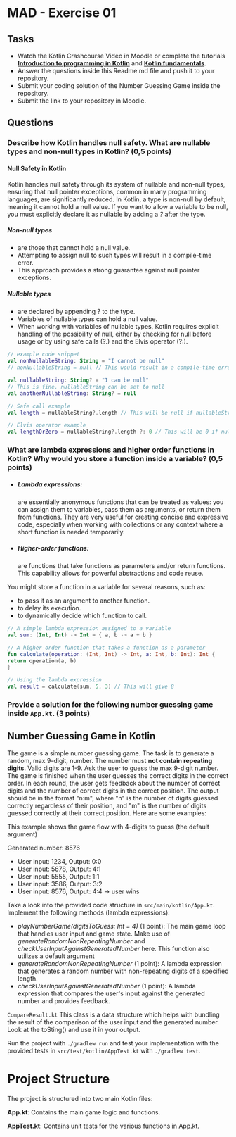 # MAD - Exercise 01
## Tasks
* Watch the Kotlin Crashcourse Video in Moodle or complete the tutorials **[Introduction to programming in Kotlin](https://developer.android.com/courses/pathways/android-basics-compose-unit-1-pathway-1)** and **[Kotlin fundamentals](https://developer.android.com/courses/pathways/android-basics-compose-unit-2-pathway-1
)**.
* Answer the questions inside this Readme.md file and push it to your repository.
* Submit your coding solution of the Number Guessing Game inside the repository.
* Submit the link to your repository in Moodle.

## Questions
### Describe how Kotlin handles null safety. What are nullable types and non-null types in Kotlin? (0,5 points)

#### Null Safety in Kotlin
Kotlin handles null safety through its system of nullable and non-null types, ensuring that null pointer exceptions, common in many programming languages, are significantly reduced. In Kotlin, a type is non-null by default, meaning it cannot hold a null value. If you want to allow a variable to be null, you must explicitly declare it as nullable by adding a _?_ after the type.

##### Non-null types 
- are those that cannot hold a null value. 
- Attempting to assign null to such types will result in a compile-time error. 
- This approach provides a strong guarantee against null pointer exceptions.

##### Nullable types 
- are declared by appending ? to the type. 
- Variables of nullable types can hold a null value. 
- When working with variables of nullable types, Kotlin requires explicit handling of the possibility of null, either by checking for null before usage or by using safe calls (?.) and the Elvis operator (?:).


```kotlin 
// example code snippet
val nonNullableString: String = "I cannot be null"
// nonNullableString = null // This would result in a compile-time error

val nullableString: String? = "I can be null"
// This is fine. nullableString can be set to null
val anotherNullableString: String? = null

// Safe call example
val length = nullableString?.length // This will be null if nullableString is null

// Elvis operator example
val lengthOrZero = nullableString?.length ?: 0 // This will be 0 if nullableString is null

```

### What are lambda expressions and higher order functions in Kotlin? Why would you store a function inside a variable? (0,5 points)

- ##### Lambda expressions:
    are essentially anonymous functions that can be treated as values: 
you can assign them to variables, pass them as arguments, or return them from functions. 
They are very useful for creating concise and expressive code, especially when working with collections
or any context where a short function is needed temporarily.

- ##### Higher-order functions: 
    are functions that take functions as parameters and/or return functions. This capability allows for powerful abstractions and code reuse.

You might store a function in a variable for several reasons, such as: 
- to pass it as an argument to another function.
- to delay its execution. 
- to dynamically decide which function to call.

```kotlin 
// A simple lambda expression assigned to a variable
val sum: (Int, Int) -> Int = { a, b -> a + b }

// A higher-order function that takes a function as a parameter
fun calculate(operation: (Int, Int) -> Int, a: Int, b: Int): Int {
return operation(a, b)
}

// Using the lambda expression
val result = calculate(sum, 5, 3) // This will give 8
```
### Provide a solution for the following number guessing game inside `App.kt`. (3 points)

## Number Guessing Game in Kotlin
The game is a simple number guessing game. The task is to generate a random, max 9-digit, number. The number must **not contain repeating digits**. Valid digits are 1-9.
Ask the user to guess the max 9-digit number. The game is finished when the user guesses the correct digits in the correct order.
In each round, the user gets feedback about the number of correct digits and the number of correct digits in the correct position.
The output should be in the format "n:m", where "n" is the number of digits guessed correctly regardless of their position, 
and "m" is the number of digits guessed correctly at their correct position. Here are some examples:

This example shows the game flow with 4-digits to guess (the default argument)

Generated number: 8576
-	User input: 1234, Output: 0:0
-	User input: 5678, Output: 4:1
-	User input: 5555, Output: 1:1
-	User input: 3586, Output: 3:2
-	User input: 8576, Output: 4:4 -> user wins

Take a look into the provided code structure in `src/main/kotlin/App.kt`. Implement the following methods (lambda expressions):
- _playNumberGame(digitsToGuess: Int = 4)_ (1 point): The main game loop that handles user input and game state. Make use of _generateRandomNonRepeatingNumber_ and _checkUserInputAgainstGeneratedNumber_ here. This function also utilizes a default argument 
- _generateRandomNonRepeatingNumber_ (1 point): A lambda expression that generates a random number with non-repeating digits of a specified length.
- _checkUserInputAgainstGeneratedNumber_ (1 point): A lambda expression that compares the user's input against the generated number and provides feedback.

``CompareResult.kt`` This class is a data structure which helps with bundling the result of the comparison of the user input and the generated number. Look at the toSting() and use it in your output.

Run the project with `./gradlew run` and test your implementation with the provided tests in `src/test/kotlin/AppTest.kt` with `./gradlew test`.

# Project Structure
The project is structured into two main Kotlin files:

**App.kt**: Contains the main game logic and functions.

**AppTest.kt**: Contains unit tests for the various functions in App.kt.


